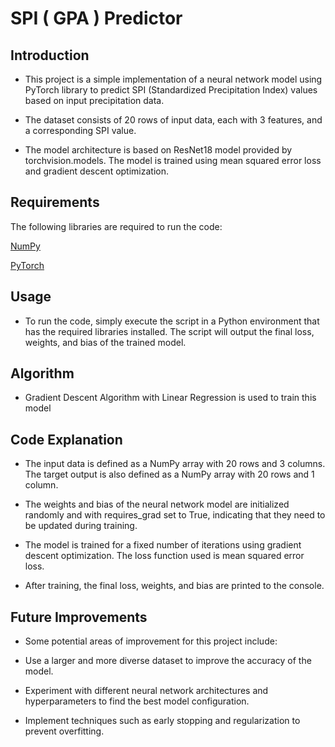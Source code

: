 # SPI ( GPA ) Predictor

## Introduction
* This project is a simple implementation of a neural network model using PyTorch library to predict SPI (Standardized Precipitation Index) values based on input precipitation data.

* The dataset consists of 20 rows of input data, each with 3 features, and a corresponding SPI value.

* The model architecture is based on ResNet18 model provided by torchvision.models. The model is trained using mean squared error loss and gradient descent optimization.

 ## Requirements
The following libraries are required to run the code:

  [NumPy](https://numpy.org/doc/)
  
  [PyTorch](https://pytorch.org/docs/stable/index.html)

## Usage
* To run the code, simply execute the script in a Python environment that has the required libraries installed. The script will output the final loss, weights, and bias of the trained model.

## Algorithm

* Gradient Descent Algorithm with Linear Regression is used to train this model

## Code Explanation
* The input data is defined as a NumPy array with 20 rows and 3 columns. The target output is also defined as a NumPy array with 20 rows and 1 column.

* The weights and bias of the neural network model are initialized randomly and with requires_grad set to True, indicating that they need to be updated during training.

* The model is trained for a fixed number of iterations using gradient descent optimization. The loss function used is mean squared error loss.

* After training, the final loss, weights, and bias are printed to the console.

## Future Improvements
* Some potential areas of improvement for this project include:

* Use a larger and more diverse dataset to improve the accuracy of the model.

* Experiment with different neural network architectures and hyperparameters to find the best model configuration.

* Implement techniques such as early stopping and regularization to prevent overfitting.

